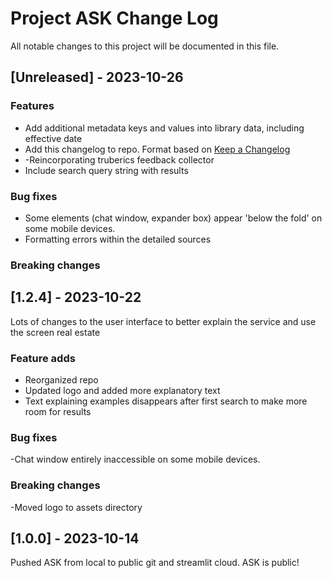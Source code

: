 
# Project ASK Change Log
All notable changes to this project will be documented in this file. 


## [Unreleased] - 2023-10-26

### Features
- Add additional metadata keys and values into library data, including effective date
- Add this changelog to repo. Format based on [Keep a Changelog](http://keepachangelog.com/)
- -Reincorporating truberics feedback collector
- Include search query string  with results

### Bug fixes
- Some elements (chat window, expander box) appear 'below the fold' on some mobile devices.
- Formatting errors within the detailed sources

### Breaking changes

## [1.2.4] - 2023-10-22

Lots of changes to the user interface to better explain the service and use the screen real estate

### Feature adds
- Reorganized repo
- Updated logo and added more explanatory text
- Text explaining examples disappears after first search to make more room for results

### Bug fixes
-Chat window entirely inaccessible on some mobile devices.  

### Breaking changes
-Moved logo to assets directory

## [1.0.0] - 2023-10-14
Pushed ASK from local to public git and streamlit cloud. ASK is public!
